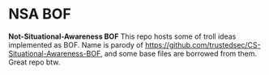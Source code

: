  # NSA BOF
**Not-Situational-Awareness BOF**
This repo hosts some of troll ideas implemented as BOF. 
Name is parody of https://github.com/trustedsec/CS-Situational-Awareness-BOF, and some base files are borrowed from them. Great repo btw.
